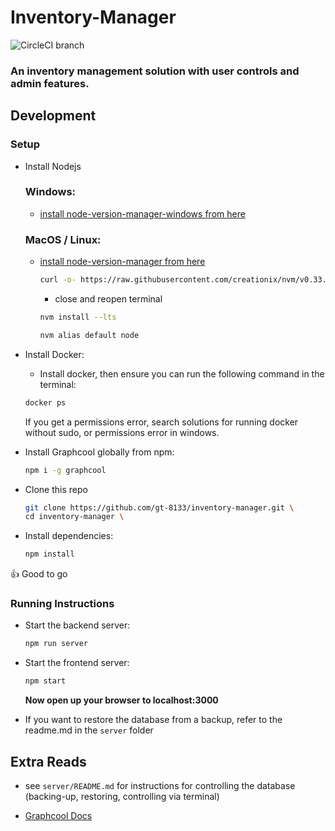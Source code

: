 # Inventory-Manager
![CircleCI branch](https://img.shields.io/circleci/project/github/gt-8133/inventory-manager/master.svg)

### An inventory management solution with user controls and admin features.


## Development

### Setup

- Install Nodejs
    ### Windows:
     - [install node-version-manager-windows from here](https://github.com/coreybutler/nvm-windows)

    ### MacOS / Linux:
     - [install node-version-manager from here](https://github.com/creationix/nvm)

        ```sh
        curl -o- https://raw.githubusercontent.com/creationix/nvm/v0.33.11/install.sh | bash
        ```
        - close and reopen terminal
        ```sh
        nvm install --lts

        nvm alias default node
        ```

- Install Docker:
    - Install docker, then ensure you can run the following command in the terminal:
    ```sh
    docker ps
    ```
    If you get a permissions error, search solutions for running docker without sudo, or permissions error in windows.

- Install Graphcool globally from npm:
    ```sh
    npm i -g graphcool
    ```

- Clone this repo
    ```sh
    git clone https://github.com/gt-8133/inventory-manager.git \
    cd inventory-manager \
    ```
- Install dependencies:
    ```sh
    npm install
    ```
:+1: Good to go

### Running Instructions

- Start the backend server:
    ```sh
    npm run server
    ```

- Start the frontend server:
    ```sh
    npm start
    ```
    **Now open up your browser to localhost:3000**
    
- If you want to restore the database from a backup, refer to the readme.md in the `server` folder


## Extra Reads

- see `server/README.md` for instructions for controlling the database (backing-up, restoring, controlling via terminal)

- [Graphcool Docs](https://docs-next.graph.cool/docs/)

